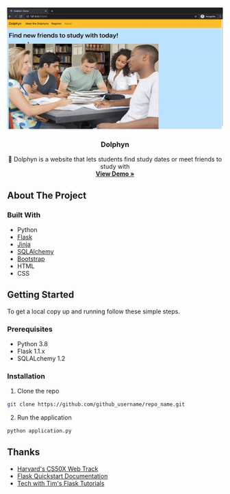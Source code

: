 <!-- PROJECT LOGO -->
<p align="center">
  <a href="https://www.youtube.com/watch?v=GkV7ON2_gdQ&ab_channel=MikeC">
    <IMG SRC="dolphyn.gif">
  </a>

  <h3 align="center">Dolphyn</h3>

  <p align="center">
    🐬 Dolphyn is a website that lets students find study dates or meet friends to study with
    <br />
    <a href="https://www.youtube.com/watch?v=GkV7ON2_gdQ&ab_channel=MikeC"><strong>View Demo »</strong></a>
  </p>
</p>



<!-- ABOUT THE PROJECT -->
## About The Project

### Built With

* Python
* [Flask](https://flask.palletsprojects.com/en/1.1.x/)
* [Jinja](https://jinja.palletsprojects.com/en/2.11.x/)
* [SQLAlchemy](https://www.sqlalchemy.org/)
* [Bootstrap](https://getbootstrap.com/)
* HTML
* CSS



<!-- GETTING STARTED -->
## Getting Started

To get a local copy up and running follow these simple steps.

### Prerequisites

* Python 3.8
* Flask 1.1.x
* SQLALchemy 1.2

### Installation

1. Clone the repo
```sh
git clone https://github.com/github_username/repo_name.git
```

2. Run the application
```bash
python application.py
```


<!-- ACKNOWLEDGEMENTS -->
## Thanks

* [Harvard's CS50X Web Track](https://cs50.harvard.edu/x/2020/tracks/web/)
* [Flask Quickstart Documentation](https://flask.palletsprojects.com/en/1.1.x/quickstart/#quickstart)
* [Tech with Tim's Flask Tutorials](https://www.youtube.com/playlist?list=PLzMcBGfZo4-n4vJJybUVV3Un_NFS5EOgX)
